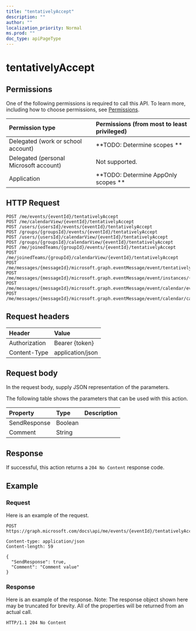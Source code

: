 ```yaml
---
title: "tentativelyAccept"
description: ""
author: ""
localization_priority: Normal
ms.prod: ""
doc_type: apiPageType
---
```


# tentativelyAccept



## Permissions
One of the following permissions is required to call this API. To learn more, including how to choose permissions, see [Permissions](/concepts/permissions-reference.md).

|Permission type|Permissions (from most to least privileged)|
|:---|:---|
|Delegated (work or school account)|**TODO: Determine scopes **|
|Delegated (personal Microsoft account)|Not supported.|
|Application|**TODO: Determine AppOnly scopes **|

## HTTP Request
<!-- {
  "blockType": "ignored"
}
-->
``` http
POST /me/events/{eventId}/tentativelyAccept
POST /me/calendarView/{eventId}/tentativelyAccept
POST /users/{usersId}/events/{eventId}/tentativelyAccept
POST /groups/{groupsId}/events/{eventId}/tentativelyAccept
POST /users/{usersId}/calendarView/{eventId}/tentativelyAccept
POST /groups/{groupsId}/calendarView/{eventId}/tentativelyAccept
POST /me/joinedTeams/{groupId}/events/{eventId}/tentativelyAccept
POST /me/joinedTeams/{groupId}/calendarView/{eventId}/tentativelyAccept
POST /me/messages/{messageId}/microsoft.graph.eventMessage/event/tentativelyAccept
POST /me/messages/{messageId}/microsoft.graph.eventMessage/event/instances/{eventId}/tentativelyAccept
POST /me/messages/{messageId}/microsoft.graph.eventMessage/event/calendar/events/{eventId}/tentativelyAccept
POST /me/messages/{messageId}/microsoft.graph.eventMessage/event/calendar/calendarView/{eventId}/tentativelyAccept
```

## Request headers
|Header|Value|
|:---|:---|
|Authorization|Bearer {token}|
|Content-Type|application/json|

## Request body
In the request body, supply JSON representation of the parameters.

The following table shows the parameters that can be used with this action.

|Property|Type|Description|
|:---|:---|:---|
|SendResponse|Boolean||
|Comment|String||



## Response
If successful, this action returns a `204 No Content` response code.

## Example

### Request
Here is an example of the request.
<!-- {
  "blockType": "request",
  "name": "event_tentativelyaccept"
}
-->
``` http
POST https://graph.microsoft.com/docs\api/me/events/{eventId}/tentativelyAccept

Content-type: application/json
Content-length: 59

{
  "SendResponse": true,
  "Comment": "Comment value"
}
```

### Response
Here is an example of the response. Note: The response object shown here may be truncated for brevity. All of the properties will be returned from an actual call.
<!-- {
  "blockType": "response",
  "truncated": true
}
-->
``` http
HTTP/1.1 204 No Content
```

